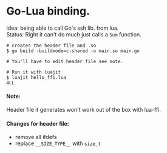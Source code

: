 Go-Lua binding.
===============

Idea: being able to call Go's ssh lib. from lua.<br>
Status: Right it can't do much just calls a `Sum` function.

```
# creates the header file and .so
$ go build -buildmode=c-shared -o main.so main.go

# You'll have to edit header file see note.

# Run it with luajit
$ luajit hello_ffi.lua
4LL
```

#### Note: 
Header file it generates won't work out of the box with lua-ffi.<br>

#### Changes for header file:
* remove all ifdefs
* replace `__SIZE_TYPE__` with `size_t`
